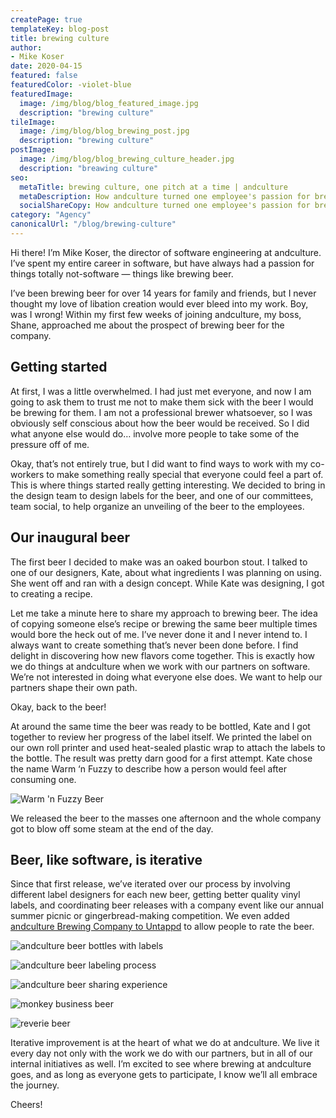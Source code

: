 ```yaml
---
createPage: true
templateKey: blog-post
title: brewing culture
author:
- Mike Koser
date: 2020-04-15
featured: false
featuredColor: -violet-blue
featuredImage:
  image: /img/blog/blog_featured_image.jpg
  description: "brewing culture"
tileImage:
  image: /img/blog/blog_brewing_post.jpg
  description: "brewing culture"
postImage:
  image: /img/blog/blog_brewing_culture_header.jpg
  description: "breawing culture"
seo:
  metaTitle: brewing culture, one pitch at a time | andculture
  metaDescription: How andculture turned one employee's passion for brewing into a company exercise in teamwork, branding and iterative improvement.
  socialShareCopy: How andculture turned one employee's passion for brewing into a company exercise in teamwork, branding, and iterative improvement.
category: "Agency"
canonicalUrl: "/blog/brewing-culture"
---
```

Hi there! I’m Mike Koser, the director of software engineering at andculture. I’ve spent my entire career in software, but have always had a passion for things totally not-software — things like brewing beer.

I’ve been brewing beer for over 14 years for family and friends, but I never thought my love of libation creation would ever bleed into my work. Boy, was I wrong! Within my first few weeks of joining andculture, my boss, Shane, approached me about the prospect of brewing beer for the company.

## Getting started
At first, I was a little overwhelmed. I had just met everyone, and now I am going to ask them to trust me not to make them sick with the beer I would be brewing for them. I am not a professional brewer whatsoever, so I was obviously self conscious about how the beer would be received. So I did what anyone else would do… involve more people to take some of the pressure off of me.

Okay, that’s not entirely true, but I did want to find ways to work with my co-workers to make something really special that everyone could feel a part of. This is where things started really getting interesting. We decided to bring in the design team to design labels for the beer, and one of our committees, team social, to help organize an unveiling of the beer to the employees.


## Our inaugural beer
The first beer I decided to make was an oaked bourbon stout. I talked to one of our designers, Kate, about what ingredients I was planning on using. She went off and ran with a design concept. While Kate was designing, I got to creating a recipe.

Let me take a minute here to share my approach to brewing beer. The idea of copying someone else’s recipe or brewing the same beer multiple times would bore the heck out of me. I’ve never done it and I never intend to. I always want to create something that’s never been done before. I find delight in discovering how new flavors come together. This is exactly how we do things at andculture when we work with our partners on software. We’re not interested in doing what everyone else does. We want to help our partners shape their own path.

Okay, back to the beer!

At around the same time the beer was ready to be bottled, Kate and I got together to review her progress of the label itself. We printed the label on our own roll printer and used heat-sealed plastic wrap to attach the labels to the bottle. The result was pretty darn good for a first attempt. Kate chose the name Warm ‘n Fuzzy to describe how a person would feel after consuming one.

![Warm 'n Fuzzy Beer](/img/beer-warmfuzzy-full.jpg)

We released the beer to the masses one afternoon and the whole company got to blow off some steam at the end of the day.

## Beer, like software, is iterative
Since that first release, we’ve iterated over our process by involving different label designers for each new beer, getting better quality vinyl labels, and coordinating beer releases with a company event like our annual summer picnic or gingerbread-making competition. We even added [andculture Brewing Company to Untappd](https://untappd.com/AndCultureBrewingCo) to allow people to rate the beer.

![andculture beer bottles with labels](/img/beer-bottles.jpg)

![andculture beer labeling process](/img/beer-labeling.jpg)

![andculture beer sharing experience](/img/beer-experience.jpg)

![monkey business beer](/img/beer-monkey-business.jpg)

![reverie beer](/img/beer-reverie.jpg)

Iterative improvement is at the heart of what we do at andculture. We live it every day not only with the work we do with our partners, but in all of our internal initiatives as well. I’m excited to see where brewing at andculture goes, and as long as everyone gets to participate, I know we’ll all embrace the journey.

Cheers!
